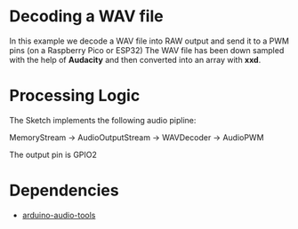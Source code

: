 # Decoding a WAV file

In this example we decode a WAV file into RAW output and send it to a PWM pins (on a Raspberry Pico or ESP32)
The WAV file has been down sampled with the help of __Audacity__ and then converted into an array with __xxd__. 

# Processing Logic

The Sketch implements the following audio pipline:

MemoryStream -> AudioOutputStream -> WAVDecoder -> AudioPWM

The output pin is GPIO2


# Dependencies

- [arduino-audio-tools]()